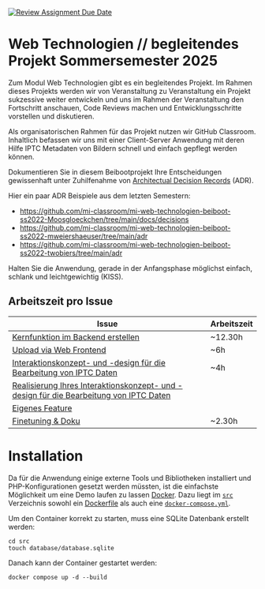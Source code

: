 [![Review Assignment Due Date](https://classroom.github.com/assets/deadline-readme-button-22041afd0340ce965d47ae6ef1cefeee28c7c493a6346c4f15d667ab976d596c.svg)](https://classroom.github.com/a/cBV3pX2A)

# Web Technologien // begleitendes Projekt Sommersemester 2025

Zum Modul Web Technologien gibt es ein begleitendes Projekt. Im Rahmen dieses Projekts werden wir von Veranstaltung zu
Veranstaltung ein Projekt sukzessive weiter entwickeln und uns im Rahmen der Veranstaltung den Fortschritt anschauen,
Code Reviews machen und Entwicklungsschritte vorstellen und diskutieren.

Als organisatorischen Rahmen für das Projekt nutzen wir GitHub Classroom. Inhaltlich befassen wir uns mit einer
Client-Server Anwendung mit deren Hilfe IPTC Metadaten von Bildern schnell und einfach gepflegt werden können.

Dokumentieren Sie in diesem Beibootprojekt Ihre Entscheidungen gewissenhaft unter Zuhilfenahme
von [Architectual Decision Records](https://adr.github.io) (ADR).

Hier ein paar ADR Beispiele aus dem letzten Semestern:

- https://github.com/mi-classroom/mi-web-technologien-beiboot-ss2022-Moosgloeckchen/tree/main/docs/decisions
- https://github.com/mi-classroom/mi-web-technologien-beiboot-ss2022-mweiershaeuser/tree/main/adr
- https://github.com/mi-classroom/mi-web-technologien-beiboot-ss2022-twobiers/tree/main/adr

Halten Sie die Anwendung, gerade in der Anfangsphase möglichst einfach, schlank und leichtgewichtig (KISS).

## Arbeitszeit pro Issue

| Issue                                                                                                                                                        | Arbeitszeit |
|--------------------------------------------------------------------------------------------------------------------------------------------------------------|-------------|
| [Kernfunktion im Backend erstellen](https://github.com/mi-classroom/mi-master-wt-beiboot-2025/issues/1)                                                      | ~12.30h     |
| [Upload via Web Frontend](https://github.com/mi-classroom/mi-master-wt-beiboot-2025/issues/2)                                                                | ~6h         |
| [Interaktionskonzept- und -design für die Bearbeitung von IPTC Daten](https://github.com/mi-classroom/mi-master-wt-beiboot-2025/issues/3)                    | ~4h         |
| [Realisierung Ihres Interaktionskonzept- und -design für die Bearbeitung von IPTC Daten](https://github.com/mi-classroom/mi-master-wt-beiboot-2025/issues/4) |             |
| [Eigenes Feature](https://github.com/mi-classroom/mi-master-wt-beiboot-2025/issues/5)                                                                        |             |
| [Finetuning & Doku](https://github.com/mi-classroom/mi-master-wt-beiboot-2025/issues/6)                                                                      | ~2.30h      |

# Installation

Da für die Anwendung einige externe Tools und Bibliotheken installiert und PHP-Konfigurationen gesetzt werden müssten,
ist die einfachste Möglichkeit um eine Demo laufen zu lassen [Docker](https://www.docker.com/).
Dazu liegt im [``src``](./src) Verzeichnis sowohl ein [Dockerfile](./src/Dockerfile) als auch eine
[ ``docker-compose.yml``](./src/docker-compose.yml).

Um den Container korrekt zu starten, muss eine SQLite Datenbank erstellt werden:

```shell
cd src
touch database/database.sqlite
```

Danach kann der Container gestartet werden:

```shell
docker compose up -d --build
```